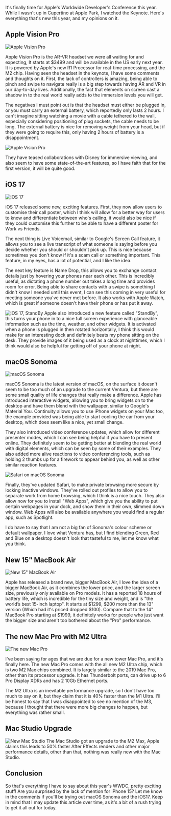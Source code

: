<!-- 
# title: WWDC 2023: Everything Apple revealed in this year's keynote
# description: Apple's annual developer's conference revealed new hardware and software. Let's see what's new and if it lives up to the rumours.
# seo-description: Connor Jarrett looks at Apples's annual developer's conference, and reveals what's new and if it lives up to the rumours.
# categories: Tech News
# keywords: apple, wwdc, wwdc23, wwdc2023, apple, 15" macbook air, new mac pro, ios 17, iphone, apple vr, vr headset, apple vr headset, developers, apple event, apple leaks, ios leaks, new ios, new mac, macos 14, apple glasses
# image: wwdc-23.jpg
# date: 2023-6-5
-->

It's finally time for Apple's Worldwide Developer's Conference this year. While I wasn't up in Cupertino at Apple Park, I watched the Keynote. Here's everything that's new this year, and my opinions on it.

## Apple Vision Pro
![Apple Vision Pro](https://www.apple.com/newsroom/images/media/Apple-WWCD23-Vision-Pro-glass-230605_big.jpg.large.jpg)

Apple Vision Pro is the AR-VR headset we were all waiting for and expecting, It starts at $3499 and will be available in the US early next year. It is powered by Apple's new R1 Processor for real-time processing, and the M2 chip. Having seen the headset in the keynote, I have some comments and thoughts on it. First, the lack of controllers is amazing, being able to pinch and swipe to navigate really is a big step towards having AR and VR in our day-to-day lives. Additionally, the fact that elements on screen cast a shadow in to the real world really adds to the immersion levels you will get.

The negatives I must point out is that the headset must either be plugged in, or you must carry an external battery, which reportedly only lasts 2 hours. I can't imagine sitting watching a movie with a cable tethered to the wall, especially considering positioning of plug sockets, the cable needs to be long. The external battery is nice for removing weight from your head, but if they were going to require this, only having 2 hours of battery is a disappointment.

![Apple Vision Pro](https://www.apple.com/newsroom/images/media/Apple-WWCD23-Vision-Pro-with-battery-230605_big.jpg.large.jpg)

They have teased collaborations with Disney for immersive viewing, and also seem to have some state-of-the-art features, so I have faith that for the first version, it will be quite good.

## iOS 17
![iOS 17](https://www.apple.com/newsroom/images/live-action/wwdc-2023/standard/ios-17/Apple-WWDC23-iOS-17-iPhone-14-Pro-3-up-230605_big.jpg.large.jpg)

iOS 17 released some new, exciting features. First, they now allow users to customise their call poster, which I think will allow for a better way for users to know and differentiate between who's calling, it would also be nice if they could customise this further to be able to have a different poster for Work vs Friends. 

The next thing is Live Voicemail, similar to Google's Screen Call feature, it allows you to see a live transcript of what someone is saying before you decide whether you should or shouldn't pick up. This is nice because sometimes you don't know if it's a scam call or something important. This feature, in my eyes, has a lot of potential, and I like the idea.

The next key feature is Name Drop, this allows you to exchange contact details just by hovering your phones near each other. This is incredibly useful, as dictating a phone number out takes a long time and provides room for error. Being able to share contacts with a swipe is something I didn't know I needed until this event, I can see this coming in very useful for meeting someone you've never met before. It also works with Apple Watch, which is great if someone doesn't have their phone or has put it away.

![iOS 17, StandBy](https://www.apple.com/newsroom/images/live-action/wwdc-2023/standard/ios-17/Apple-WWDC23-iOS-17-StandBy-lifestyle-230605_big.jpg.large.jpg)
Apple also introduced a new feature called "StandBy", this turns your phone in to a nice full screen experience with glanceable information such as the time, weather, and other widgets. It is activated when a phone is plugged in then rotated horizontally, I think this would make for an interesting dock and definitely beats my phone sitting on the desk. They provide images of it being used as a clock at nighttimes, which I think would also be helpful for getting off of your phone at night.

## macOS Sonoma
![macOS Sonoma](https://www.apple.com/newsroom/images/live-action/wwdc-2023/standard/macos-sonoma/Apple-WWDC23-macOS-Sonoma-hero-230605_big.jpg.large.jpg)

macOS Sonoma is the latest version of macOS, on the surface it doesn't seem to be too much of an upgrade to the current Ventura, but there are some small quality of life changes that really make a difference. Apple has introduced interactive widgets, allowing you to bring widgets on to the desktop and have them blend with the wallpaper, similar to Google's Material You. Continuity allows you to use iPhone widgets on your Mac too, the example provided was being able to start cooling the car from your desktop, which does seem like a nice, yet small change.

They also introduced video conference updates, which allow for different presenter modes, which I can see being helpful if you have to present online. They definitely seem to be getting better at blending the real world with digital elements, which can be seen by some of their examples. They also added more alive reactions to video conferencing tools, such as holding 2 thumbs up for a firework to appear behind you, as well as other similar reaction features.

![Safari on macOS Sonoma](https://www.apple.com/newsroom/images/live-action/wwdc-2023/standard/macos-sonoma/Apple-WWDC23-macOS-Sonoma-Safari-profiles-230605_big.jpg.large.jpg)

Finally, they've updated Safari, to make private browsing more secure by locking inactive windows. They've rolled out profiles to allow you to separate work from home browsing, which I think is a nice touch. They also allow now for you to install "Web Apps", which give you the ability to put certain webpages in your dock, and show them in their own, slimmed down window. Web Apps will also be available anywhere you would find a regular app, such as Spotlight.

I do have to say that I am not a big fan of Sonoma's colour scheme or default wallpaper. I love what Ventura has, but I find blending Green, Red and Blue on a desktop doesn't look that tasteful to me, let me know what you think.

## New 15" MacBook Air
![New 15" MacBook Air](https://www.apple.com/newsroom/images/live-action/wwdc-2023/standard/macbook-air-15-in/Apple-WWDC23-MacBook-Air-15-in-hero-230605_big.jpg.large.jpg)

Apple has released a brand new, bigger MacBook Air, I love the idea of a bigger MacBook Air, as it combines the lower price, and the larger screen size, previously only available on Pro models. It has a reported 18 hours of battery life, which is incredible for the tiny size and weight, and is "the world’s best 15-inch laptop". It starts at $1299, $200 more than the 13" version (Which had it's priced dropped $100). Compare that to the 14" MacBook Pro starting at $1999, it definitely works for people who just want the bigger size and aren't too bothered about the "Pro" performance.

## The new Mac Pro with M2 Ultra
![The new Mac Pro](https://www.apple.com/newsroom/images/live-action/wwdc-2023/standard/mac-studio-mac-pro/Apple-WWDC23-Mac-Pro-M2-Ultra-3D-simulations-01-230605_big.jpg.large.jpg)

I've been saying for ages that we are due for a new tower Mac Pro, and it's finally here. The new Mac Pro comes with the all new M2 Ultra chip, which is two M2 Max chips combined. It is largely similar to the 2019 Mac Pro, other than its processor upgrade. It has Thunderbolt ports, can drive up to 6 Pro Display XDRs and has 2 10Gb Ethernet ports.

The M2 Ultra is an inevitable performance upgrade, so I don't have too much to say on it, but they claim that it is 40% faster than the M1 Ultra. I'll be honest to say that I was disappointed to see no mention of the M3, because I thought that there were more big changes to happen, but everything was rather small.

## Mac Studio Upgrade
![New Mac Studio](https://www.apple.com/newsroom/images/live-action/wwdc-2023/standard/mac-studio-mac-pro/Apple-WWDC23-Mac-Studio-M2-Max-M2-Ultra-Octane-230605_big.jpg.large.jpg)
The Mac Studio got an upgrade to the M2 Max, Apple claims this leads to 50% faster After Effects renders and other major performance details, other than that, nothing was really new with the Mac Studio.


## Conclusion
So that's everything I have to say about this year's WWDC, pretty exciting stuff! Are you surprised by the lack of mention for iPhone 15? Let me know in the comments if you'll be trying out macOS Sonoma and the iOS17. Keep in mind that I may update this article over time, as it's a bit of a rush trying to get it all out for today.